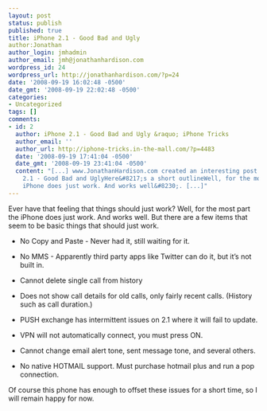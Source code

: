 ```yaml
---
layout: post
status: publish
published: true
title: iPhone 2.1 - Good Bad and Ugly
author:Jonathan
author_login: jmhadmin
author_email: jmh@jonathanhardison.com
wordpress_id: 24
wordpress_url: http://jonathanhardison.com/?p=24
date: '2008-09-19 16:02:48 -0500'
date_gmt: '2008-09-19 22:02:48 -0500'
categories:
- Uncategorized
tags: []
comments:
- id: 2
  author: iPhone 2.1 - Good Bad and Ugly &raquo; iPhone Tricks
  author_email: ''
  author_url: http://iphone-tricks.in-the-mall.com/?p=4483
  date: '2008-09-19 17:41:04 -0500'
  date_gmt: '2008-09-19 23:41:04 -0500'
  content: "[...] www.JonathanHardison.com created an interesting post today on iPhone
    2.1 - Good Bad and UglyHere&#8217;s a short outlineWell, for the most part the
    iPhone does just work. And works well&#8230;. [...]"
---
```

Ever have that feeling that things should just work? Well, for the most part the iPhone does just work. And works well. But there are a few items that seem to be basic things that should just work.

  * No Copy and Paste - Never had it, still waiting for it.

  * No MMS - Apparently third party apps like Twitter can do it, but it’s not built in.

  * Cannot delete single call from history

  * Does not show call details for old calls, only fairly recent calls. (History such as call duration.)

  * PUSH exchange has intermittent issues on 2.1 where it will fail to update.

  * VPN will not automatically connect, you must press ON.

  * Cannot change email alert tone, sent message tone, and several others.

  * No native HOTMAIL support. Must purchase hotmail plus and run a pop connection.


Of course this phone has enough to offset these issues for a short time, so I will remain happy for now.
